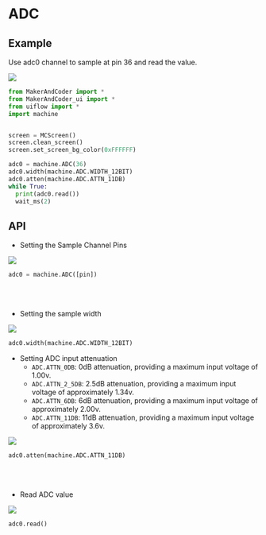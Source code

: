 # ADC

##  Example

Use adc0 channel to sample at pin 36 and read the value.

<img class="blockly_svg" src="https://makerandcoder.com/MCLab/blockly/hardwares/adc/uiflow_block_adc_example.svg"> 


```python
from MakerAndCoder import *
from MakerAndCoder_ui import *
from uiflow import *
import machine


screen = MCScreen()
screen.clean_screen()
screen.set_screen_bg_color(0xFFFFFF)

adc0 = machine.ADC(36)
adc0.width(machine.ADC.WIDTH_12BIT)
adc0.atten(machine.ADC.ATTN_11DB)
while True:
  print(adc0.read())
  wait_ms(2)

```

## API

- Setting the Sample Channel Pins
<img class="blockly_svg" src="https://makerandcoder.com/MCLab/blockly/hardwares/adc/uiflow_block_adc_init.svg"> 

```python
adc0 = machine.ADC([pin])
```

<br /><br />

- Setting the sample width
<img class="blockly_svg" src="https://makerandcoder.com/MCLab/blockly/hardwares/adc/uiflow_block_adc_set_width.svg"> 

```python
adc0.width(machine.ADC.WIDTH_12BIT)
```


- Setting ADC input attenuation
  - `ADC.ATTN_0DB`: 0dB attenuation, providing a maximum input voltage of 1.00v.
  - `ADC.ATTN_2_5DB`: 2.5dB attenuation, providing a maximum input voltage of approximately 1.34v.
  - `ADC.ATTN_6DB`: 6dB attenuation, providing a maximum input voltage of approximately 2.00v.
  - `ADC.ATTN_11DB`: 11dB attenuation, providing a maximum input voltage of approximately 3.6v.

<img class="blockly_svg" src="https://makerandcoder.com/MCLab/blockly/hardwares/adc/uiflow_block_adc_set_atten.svg"> 

```python
adc0.atten(machine.ADC.ATTN_11DB)
```
<br /><br />


- Read ADC value
<img class="blockly_svg" src="https://makerandcoder.com/MCLab/blockly/hardwares/adc/uiflow_block_adc_set_read_value.svg"> 

```python
adc0.read()
```



